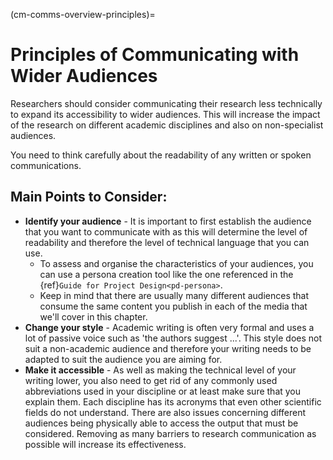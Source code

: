 (cm-comms-overview-principles)=
# Principles of Communicating with Wider Audiences

Researchers should consider communicating their research less technically to expand its accessibility to wider audiences. This will increase the impact of the research on different academic disciplines and also on non-specialist audiences.

You need to think carefully about the readability of any written or spoken communications.

## Main Points to Consider:

* **Identify your audience** - It is important to first establish the audience that you want to communicate with as this will determine the level of readability and therefore the level of technical language that you can use.
    * To assess and organise the characteristics of your audiences, you can use a persona creation tool like the one referenced in the {ref}`Guide for Project Design<pd-persona>`.
    * Keep in mind that there are usually many different audiences that consume the same content you publish in each of the media that we'll cover in this chapter.
* **Change your style** - Academic writing is often very formal and uses a lot of passive voice such as 'the authors suggest ...'. This style does not suit a non-academic audience and therefore your writing needs to be adapted to suit the audience you are aiming for.
* **Make it accessible** - As well as making the technical level of your writing lower, you also need to get rid of any commonly used abbreviations used in your discipline or at least make sure that you explain them. Each discipline has its acronyms that even other scientific fields do not understand. There are also issues concerning different audiences being physically able to access the output that must be considered. Removing as many barriers to research communication as possible will increase its effectiveness.

